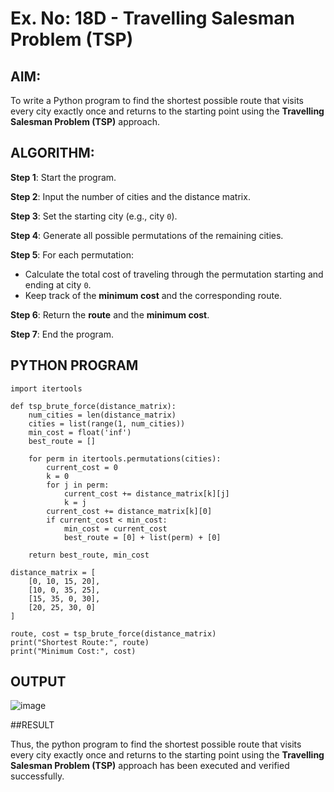 # Ex. No: 18D - Travelling Salesman Problem (TSP)

## AIM:
To write a Python program to find the shortest possible route that visits every city exactly once and returns to the starting point using the **Travelling Salesman Problem (TSP)** approach.

## ALGORITHM:

**Step 1**: Start the program.

**Step 2**: Input the number of cities and the distance matrix.

**Step 3**: Set the starting city (e.g., city `0`).

**Step 4**: Generate all possible permutations of the remaining cities.

**Step 5**: For each permutation:
- Calculate the total cost of traveling through the permutation starting and ending at city `0`.
- Keep track of the **minimum cost** and the corresponding route.

**Step 6**: Return the **route** and the **minimum cost**.

**Step 7**: End the program.

## PYTHON PROGRAM

```
import itertools

def tsp_brute_force(distance_matrix):
    num_cities = len(distance_matrix)
    cities = list(range(1, num_cities))
    min_cost = float('inf')
    best_route = []

    for perm in itertools.permutations(cities):
        current_cost = 0
        k = 0
        for j in perm:
            current_cost += distance_matrix[k][j]
            k = j
        current_cost += distance_matrix[k][0]
        if current_cost < min_cost:
            min_cost = current_cost
            best_route = [0] + list(perm) + [0]

    return best_route, min_cost

distance_matrix = [
    [0, 10, 15, 20],
    [10, 0, 35, 25],
    [15, 35, 0, 30],
    [20, 25, 30, 0]
]

route, cost = tsp_brute_force(distance_matrix)
print("Shortest Route:", route)
print("Minimum Cost:", cost)
```

## OUTPUT

![image](https://github.com/user-attachments/assets/09edbb33-1032-4b16-97e1-421ad8215cb8)

##RESULT

Thus, the python program to find the shortest possible route that visits every city exactly once and returns to the starting point using the **Travelling Salesman Problem (TSP)** approach has been executed and verified successfully.
